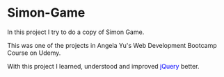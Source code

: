 # Simon-Game

In this project I try to do a copy of Simon Game. 

This was one of the projects in Angela Yu's Web Development Bootcamp Course on Udemy.

<p>With this project I learned, understood and improved <span style="color:blue">jQuery</span>  better.</p>
